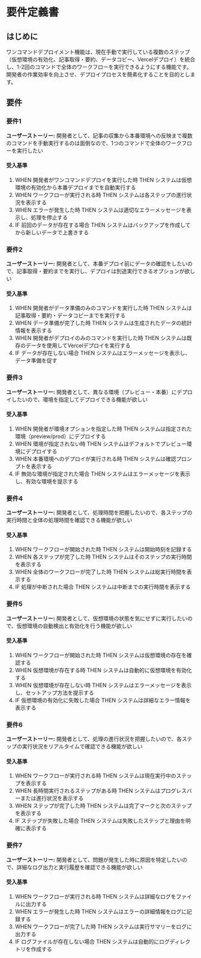 # 要件定義書

## はじめに

ワンコマンドデプロイメント機能は、現在手動で実行している複数のステップ（仮想環境の有効化、記事取得・要約、データコピー、Vercelデプロイ）を統合し、1-2回のコマンドで全体のワークフローを実行できるようにする機能です。開発者の作業効率を向上させ、デプロイプロセスを簡素化することを目的とします。

## 要件

### 要件1

**ユーザーストーリー:** 開発者として、記事の収集から本番環境への反映まで複数のコマンドを手動実行するのは面倒なので、1つのコマンドで全体のワークフローを実行したい

#### 受入基準

1. WHEN 開発者がワンコマンドデプロイを実行した時 THEN システムは仮想環境の有効化から本番デプロイまでを自動実行する
2. WHEN ワークフローが実行される時 THEN システムは各ステップの進行状況を表示する
3. WHEN エラーが発生した時 THEN システムは適切なエラーメッセージを表示し、処理を停止する
4. IF 前回のデータが存在する場合 THEN システムはバックアップを作成してから新しいデータで上書きする

### 要件2

**ユーザーストーリー:** 開発者として、本番デプロイ前にデータの確認をしたいので、記事取得・要約までを実行し、デプロイは別途実行できるオプションが欲しい

#### 受入基準

1. WHEN 開発者がデータ準備のみのコマンドを実行した時 THEN システムは記事取得・要約・データコピーまでを実行する
2. WHEN データ準備が完了した時 THEN システムは生成されたデータの統計情報を表示する
3. WHEN 開発者がデプロイのみのコマンドを実行した時 THEN システムは既存のデータを使用してVercelデプロイを実行する
4. IF データが存在しない場合 THEN システムはエラーメッセージを表示し、データ準備を促す

### 要件3

**ユーザーストーリー:** 開発者として、異なる環境（プレビュー・本番）にデプロイしたいので、環境を指定してデプロイできる機能が欲しい

#### 受入基準

1. WHEN 開発者が環境オプションを指定した時 THEN システムは指定された環境（preview/prod）にデプロイする
2. WHEN 環境が指定されない時 THEN システムはデフォルトでプレビュー環境にデプロイする
3. WHEN 本番環境へのデプロイが実行される時 THEN システムは確認プロンプトを表示する
4. IF 無効な環境が指定された場合 THEN システムはエラーメッセージを表示し、有効な環境を提示する

### 要件4

**ユーザーストーリー:** 開発者として、処理時間を把握したいので、各ステップの実行時間と全体の処理時間を確認できる機能が欲しい

#### 受入基準

1. WHEN ワークフローが開始された時 THEN システムは開始時刻を記録する
2. WHEN 各ステップが完了した時 THEN システムはそのステップの実行時間を表示する
3. WHEN 全体のワークフローが完了した時 THEN システムは総実行時間を表示する
4. IF 処理が中断された場合 THEN システムは中断までの実行時間を表示する

### 要件5

**ユーザーストーリー:** 開発者として、仮想環境の状態を気にせずに実行したいので、仮想環境の自動検出と有効化を行う機能が欲しい

#### 受入基準

1. WHEN ワークフローが開始された時 THEN システムは仮想環境の存在を確認する
2. WHEN 仮想環境が存在する時 THEN システムは自動的に仮想環境を有効化する
3. WHEN 仮想環境が存在しない時 THEN システムはエラーメッセージを表示し、セットアップ方法を提示する
4. IF 仮想環境の有効化に失敗した場合 THEN システムは詳細なエラー情報を表示する

### 要件6

**ユーザーストーリー:** 開発者として、処理の進行状況を把握したいので、各ステップの実行状況をリアルタイムで確認できる機能が欲しい

#### 受入基準

1. WHEN ワークフローが実行される時 THEN システムは現在実行中のステップを表示する
2. WHEN 長時間実行されるステップがある時 THEN システムはプログレスバーまたは進行状況を表示する
3. WHEN ステップが完了した時 THEN システムは完了マークと次のステップを表示する
4. IF ステップが失敗した場合 THEN システムは失敗したステップと理由を明確に表示する

### 要件7

**ユーザーストーリー:** 開発者として、問題が発生した時に原因を特定したいので、詳細なログ出力と実行履歴を確認できる機能が欲しい

#### 受入基準

1. WHEN ワークフローが実行される時 THEN システムは詳細なログをファイルに出力する
2. WHEN エラーが発生した時 THEN システムはエラーの詳細情報をログに記録する
3. WHEN ワークフローが完了した時 THEN システムは実行サマリーをログに出力する
4. IF ログファイルが存在しない場合 THEN システムは自動的にログディレクトリを作成する